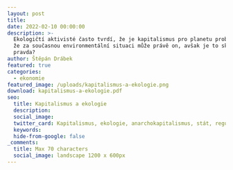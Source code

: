 ```yaml
---
layout: post
title:
date: 2022-02-10 00:00:00
description: >-
  Ekologičtí aktivisté často tvrdí, že je kapitalismus pro planetu problémem a
  že za současnou environmentální situaci může právě on, avšak je to skutečně
  pravda?
author: Štěpán Drábek
featured: true
categories:
  - ekonomie
featured_image: /uploads/kapitalismus-a-ekologie.png
download: kapitalismus-a-ekologie.pdf
seo:
  title: Kapitalismus a ekologie
  description:
  social_image:
  twitter_card: Kapitalismus, ekologie, anarchokapitalismus, stát, regulace
  keywords:
  hide-from-google: false
_comments:
  title: Max 70 characters
  social_image: landscape 1200 x 600px
---
```

